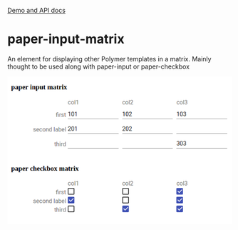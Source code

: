 
[Demo and API docs](http://polymerel.github.io/paper-input-matrix/components/paper-input-matrix/#paper-input-matrix)

# paper-input-matrix

An element for displaying other Polymer templates in a matrix. Mainly thought to be used along with paper-input or paper-checkbox


<div>
	<img src="https://raw.githubusercontent.com/PolymerEl/paper-input-matrix/master/images/paper-input-matrix.png" width="600"></img>
</div>


